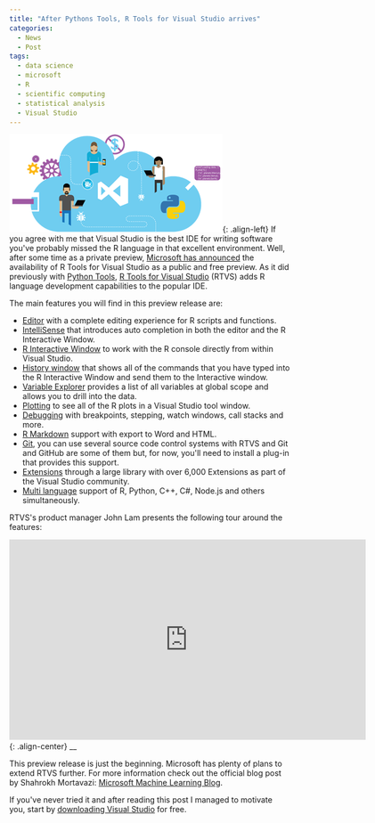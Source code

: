 ```yaml
---
title: "After Pythons Tools, R Tools for Visual Studio arrives"
categories:
  - News
  - Post
tags:
  - data science
  - microsoft
  - R
  - scientific computing
  - statistical analysis
  - Visual Studio
---
```


![R Tools for Visual Studio](/assets/images/2016/03/IC815067.png){: .align-left} If you agree with me that Visual Studio is the best IDE for writing software  you've probably missed the R language in that excellent environment. Well, after some time as a private preview, [Microsoft has announced](https://blogs.technet.microsoft.com/machinelearning/2016/03/09/announcing-r-tools-for-visual-studio-2/) the availability of R Tools for Visual Studio as a public and free preview. As it did previously with [Python Tools](https://www.visualstudio.com/en-us/features/python-vs.aspx), [R Tools for Visual Studio](https://www.visualstudio.com/en-us/features/rtvs-vs.aspx) (RTVS) adds R language development capabilities to the popular IDE.

The main features you will find in this preview release are:

- [Editor](http://microsoft.github.io/RTVS-docs/editing.html) with a complete editing experience for R scripts and functions.
- [IntelliSense](http://microsoft.github.io/RTVS-docs/intellisense.html) that introduces auto completion in both the editor and the R Interactive Window.
- [R Interactive Window](http://microsoft.github.io/RTVS-docs/interactive-repl.html) to work with the R console directly from within Visual Studio.
- [History window](http://microsoft.github.io/RTVS-docs/history.html) that shows all of the commands that you have typed into the R Interactive Window and send them to the Interactive window.
- [Variable Explorer](http://microsoft.github.io/RTVS-docs/variable-explorer.html) provides a list of all variables at global scope and allows you to drill into the data.
- [Plotting](http://microsoft.github.io/RTVS-docs/plotting.html) to see all of the R plots in a Visual Studio tool window.
- [Debugging](http://microsoft.github.io/RTVS-docs/debugging.html) with breakpoints, stepping, watch windows, call stacks and more.
- [R Markdown](http://microsoft.github.io/RTVS-docs/rmarkdown.html) support with export to Word and HTML.
- [Git](http://microsoft.github.io/RTVS-docs/git.html), you can use several source code control systems with RTVS and Git and GitHub are some of them but, for now, you'll need to install a plug-in that provides this support.
- [Extensions](http://microsoft.github.io/RTVS-docs/extensions.html) through a large library with over 6,000 Extensions as part of the Visual Studio community.
- [Multi language](http://microsoft.github.io/RTVS-docs/polyglot.html) support of R, Python, C++, C#, Node.js and others simultaneously.

RTVS's product manager John Lam presents the following tour around the features:

<iframe width="640" height="360" src="https://www.youtube.com/embed/KPS0ytrt9SA?feature=player_embedded" frameborder="0" allowfullscreen></iframe>{: .align-center}
__

This preview release is just the beginning. Microsoft has plenty of plans to extend RTVS further. For more information check out the official blog post by Shahrokh Mortavazi: [Microsoft Machine Learning Blog](https://blogs.technet.microsoft.com/machinelearning/2016/03/09/announcing-r-tools-for-visual-studio-2/).

If you've never tried it and after reading this post I managed to motivate you, start by [downloading Visual Studio](https://www.visualstudio.com/post-download-vs?sku=community&clcid=0x409) for free.
